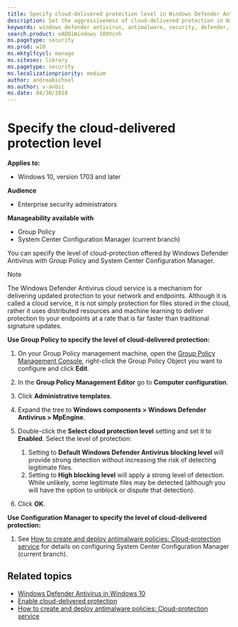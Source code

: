 ```yaml
---
title: Specify cloud-delivered protection level in Windows Defender Antivirus
description: Set the aggressiveness of cloud-delivered protection in Windows Defender Antivirus.
keywords: windows defender antivirus, antimalware, security, defender, cloud, aggressiveness, protection level
search.product: eADQiWindows 10XVcnh
ms.pagetype: security
ms.prod: w10
ms.mktglfcycl: manage
ms.sitesec: library
ms.pagetype: security
ms.localizationpriority: medium
author: andreabichsel
ms.author: v-anbic
ms.date: 04/30/2018
---
```


# Specify the cloud-delivered protection level



**Applies to:**

- Windows 10, version 1703 and later

**Audience**

- Enterprise security administrators

**Manageability available with**

- Group Policy
- System Center Configuration Manager (current branch)

You can specify the level of cloud-protection offered by Windows Defender Antivirus with Group Policy and System Center Configuration Manager.

>[!NOTE] 
>The Windows Defender Antivirus cloud service is a mechanism for delivering updated protection to your network and endpoints. Although it is called a cloud service, it is not simply protection for files stored in the cloud, rather it uses distributed resources and machine learning to deliver protection to your endpoints at a rate that is far faster than traditional signature updates.



**Use Group Policy to specify the level of cloud-delivered protection:**

1.  On your Group Policy management machine, open the [Group Policy Management Console](https://technet.microsoft.com/library/cc731212.aspx), right-click the Group Policy Object you want to configure and click **Edit**.

3.  In the **Group Policy Management Editor** go to **Computer configuration**. 

4.  Click **Administrative templates**.

5.  Expand the tree to **Windows components > Windows Defender Antivirus > MpEngine**.

1.  Double-click the **Select cloud protection level** setting and set it to **Enabled**. Select the level of protection:  
    1.  Setting to **Default Windows Defender Antivirus blocking level** will provide strong detection without increasing the risk of detecting legitimate files.  
    2.  Setting to **High blocking level** will apply a strong level of detection. While unlikely, some legitimate files may be detected (although you will have the option to unblock or dispute that detection). 
 
1. Click **OK**.

  
**Use Configuration Manager to specify the level of cloud-delivered protection:**

1.  See [How to create and deploy antimalware policies: Cloud-protection service](https://docs.microsoft.com/en-us/sccm/protect/deploy-use/endpoint-antimalware-policies#cloud-protection-service) for details on configuring System Center Configuration Manager (current branch).




## Related topics

- [Windows Defender Antivirus in Windows 10](windows-defender-antivirus-in-windows-10.md)
- [Enable cloud-delivered protection](enable-cloud-protection-windows-defender-antivirus.md)
- [How to create and deploy antimalware policies: Cloud-protection service](https://docs.microsoft.com/en-us/sccm/protect/deploy-use/endpoint-antimalware-policies#cloud-protection-service)


